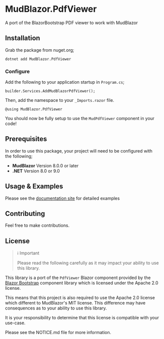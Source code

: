 # MudBlazor.PdfViewer

A port of the BlazorBootstrap PDF viewer to work with MudBlazor

## Installation

Grab the package from nuget.org;

```
dotnet add MudBlazor.PdfViewer
```

### Configure

Add the following to your application startup in `Program.cs`;

```
builder.Services.AddMudBlazorPdfViewer();
```

Then, add the namespace to your `_Imports.razor` file.

```
@using MudBlazor.PdfViewer
```

You should now be fully setup to use the `MudPdfViewer` component in your code!


## Prerequisites

In order to use this package, your project will need to be configured with the following;

- **MudBlazor** Version 8.0.0 or later
- **.NET** Version 8.0 or 9.0

## Usage & Examples

Please see the [documentation site](https://mudpdf.info) for detailed examples

## Contributing

Feel free to make contributions.

## License

> ℹ️ Important
>
> Please read the following carefully as it may impact your ability to use this library.

This library is a port of the `PdfViewer` Blazor component provided by the [Blazor Bootstrap]() component library which is licensed under the Apache 2.0 license.

This means that this project is also required to use the Apache 2.0 license which different to MudBlazor's MIT license. This difference may have consequences as to your ability to use this library.

It is your responsibility to determine that this license is compatible with your use-case.

Please see the NOTICE.md file for more information.
